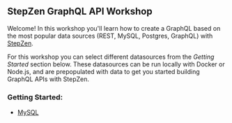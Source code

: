 ## StepZen GraphQL API Workshop

Welcome! In this workshop you'll learn how to create a GraphQL based on the most popular data sources (REST, MySQL, Postgres, GraphQL) with [StepZen](https://stepzen.com).

For this workshop you can select different datasources from the _Getting Started_ section below. These datasources can be run locally with Docker or Node.js, and are prepopulated with data to get you started building GraphQL APIs with StepZen.

### Getting Started:

- [MySQL](./mysql/README.md)